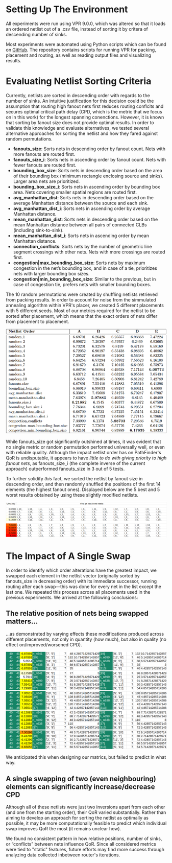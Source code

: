 # Setting Up The Environment
All experiments were run using VPR 9.0.0, which was altered so that it loads an ordered netlist out of a .csv file, instead of sorting it by critera of descending number of sinks.

Most experiments were automated using Python scripts which can be found on [GitHub](https://github.com/lkuresevic/orderfinder-for-pathfinder/). The repository contains scripts for running VPR for packing, placement and routing, as well as reading output files and visualizing results.

# Evaluating Netlist Sorting Criteria
Currently, netlists are sorted in descending order with regards to the number of sinks. An intuitive justification for this decision could be the assumption that routing high fanout nets first reduces routing conflcits and secures optimal critical path delay (CPD, which is the metric that we focus on in this work) for the longest spanning conenctions. However, it is known that sorting by fanout size does not provide optimal results.
In order to validate this knowledge and evaluate alternatives, we tested several alternative approaches for sorting the netlist and how they fared against random permutations.

* **fanouts_size**: Sorts nets in descending order by fanout count. Nets with more fanouts are routed first.
* **fanouts_size_i**: Sorts nets in ascending order by fanout count. Nets with fewer fanouts are routed first.
* **bounding_box_size**: Sorts nets in descending order based on the area of their bounding box (minimum rectangle enclosing source and sinks). Larger area nets are prioritized.
* **bounding_box_size_i**: Sorts nets in ascending order by bounding box area. Nets covering smaller spatial regions are routed first.
* **avg_manhattan_dist**: Sorts nets in descending order based on the average Manhattan distance between the source and each sink. 
* **avg_manhattan_dist_i**: Sorts nets in ascending order by average Manhattan distance.
* **mean_manhattan_dist**: Sorts nets in descending order based on the mean Manhattan distance between all pairs of connected CLBs (including sink-to-sink).
* **mean_manhattan_dist_i**: Sorts nets in ascending order by mean Manhattan distance.
* **connection_conflicts**: Sorts nets by the number of geometric line segment crossings with other nets. Nets with more crossings are routed first.
* **congestion|max_bounding_box_size**: Sorts nets by maximum congestion in the net’s bounding box, and in case of a tie, prioritizes nets with larger bounding box sizes.
* **congestion|min_bounding_box_size**: Similar to the previous, but in case of congestion tie, prefers nets with smaller bounding boxes. 

The 10 random permutations were created by shuffling netlists retrieved from packing results. In order to account for noise from the simmulated annealing algorithm within VPR's placer, we created 5 different placements with 5 different seeds. 
Most of our metrics required for the netlist to be sorted after placement, which means that the exact orders of nets differ from placement to placement.

![Table 1](https://github.com/lkuresevic/orderfinder-for-pathfinder/blob/main/table_1.png)

While fanouts_size got significantly outshined at times, it was evident that no single metric or random permutation performed universally well, or even with reliable quality. Although the impact netlist order has on PathFinder's QoR is undisputable, it appears to have _little to do with giving priority to high fanout nets_, as fanouts_size_i (the complete inverse of the current approach) outperformed fanouts_size in 3 out of 5 tests.

To further solidify _this_ fact, we sorted the netlist by fanout size in descending order, and then randomly shuffled the positions of the first 14 elements (the highest fanout ones). Displayed below are the 5 best and 5 worst results obtained by using these slightly modified netlists.

![Table 2](https://github.com/lkuresevic/orderfinder-for-pathfinder/blob/main/table_2.png)

# The Impact of A Single Swap
In order to identify which order alterations have the greatest impact, we swapped each element in the netlist vector (originally sorted by fanouts_size in decreasing order) with its immediate successor, running routing after each swap—this was done for every net in the list except the last one. We repeated this process across all placements used in the previous experiments.
We arrived at the following conclusions:

## The relative position of nets being swapped matters...
...as demonstrated by varying effects these modifications produced across different placements, not only in quantity (how much), but also in quality (no effect on/improved/worsened CPD).

![A](https://github.com/lkuresevic/orderfinder-for-pathfinder/blob/main/table_A.png)
![B](https://github.com/lkuresevic/orderfinder-for-pathfinder/blob/main/table_B.png)
![C](https://github.com/lkuresevic/orderfinder-for-pathfinder/blob/main/table_C.png)
![D](https://github.com/lkuresevic/orderfinder-for-pathfinder/blob/main/table_D.png)
![E](https://github.com/lkuresevic/orderfinder-for-pathfinder/blob/main/table_E.png)

We anticipated this when designing our matrics, but failed to predict in what way.

## A single swapping of two (even neighbouring) elements can significantly increase/decrease CPD 
Although all of these netlists were just two inversions apart from each other (and one from the starting order), their QoR varied substantially. Rather than aiming to develop an approach for sorting the netlist as optimally as possible, it may be more computationally feasible to predict which individual swap improves QoR the most (it remains unclear how).

We found no consistent pattern in how relative positions, number of sinks, or “conflicts” between nets influence QoR. Since all considered metrics were tied to "static" features, future efforts may find more success through analyzing data collected inbetween router's iterations. 

